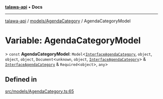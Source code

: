 [**talawa-api**](../../../README.md) • **Docs**

***

[talawa-api](../../../modules.md) / [models/AgendaCategory](../README.md) / AgendaCategoryModel

# Variable: AgendaCategoryModel

\> `const` **AgendaCategoryModel**: `Model`\<[`InterfaceAgendaCategory`](../interfaces/InterfaceAgendaCategory.md), `object`, `object`, `object`, `Document`\<`unknown`, `object`, [`InterfaceAgendaCategory`](../interfaces/InterfaceAgendaCategory.md)\> & [`InterfaceAgendaCategory`](../interfaces/InterfaceAgendaCategory.md) & `Required`\<`object`\>, `any`\>

## Defined in

[src/models/AgendaCategory.ts:65](https://github.com/PalisadoesFoundation/talawa-api/blob/2f8fb6988cd34004fbbf76550c8eef691b861a19/src/models/AgendaCategory.ts#L65)
